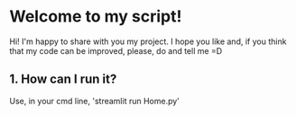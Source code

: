 # Welcome to my script!

Hi! I'm happy to share with you my project. I hope you like and, if you think that my code can be improved, please, do and tell me =D

## 1. How can I run it?
Use, in your cmd line, 'streamlit run Home.py'
